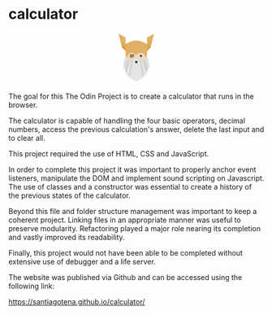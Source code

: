 # calculator

<p align="center">
<img src="https://github.com/santiagotena/assets/blob/master/logos/TOP%20logo.png?raw=true" alt="The Odin Project Logo" width="100" height="100">
</p>
 
The goal for this The Odin Project is to create a calculator that runs in the browser.

The calculator is capable of handling the four basic operators, decimal numbers, access the previous calculation's answer, delete the last input and to clear all.

This project required the use of HTML, CSS and JavaScript.

In order to complete this project it was important to properly anchor event listeners, manipulate the DOM and implement sound scripting on Javascript. The use of classes and a constructor was essential to create a history of the previous states of the calculator.

Beyond this file and folder structure management was important to keep a coherent project. Linking files in an appropriate manner was useful to preserve modularity. Refactoring played a major role nearing its completion and vastly improved its readability.

Finally, this project would not have been able to be completed without extensive use of debugger and a life server.

The website was published via Github and can be accessed using the following link:

https://santiagotena.github.io/calculator/
